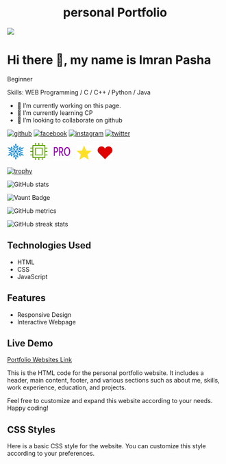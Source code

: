<h1 align = center> personal Portfolio </h1>

![](https://scontent.fcgp27-1.fna.fbcdn.net/v/t39.30808-6/457802278_1048197663520615_257112649874530124_n.jpg?stp=cp6_dst-jpg_p526x296&_nc_cat=106&ccb=1-7&_nc_sid=a5f93a&_nc_ohc=LeJ4oLrx8NIQ7kNvgFgL5yb&_nc_ht=scontent.fcgp27-1.fna&oh=00_AYBu21i4osQIrlTt0nnXZA1_dFPD5THSFLH3kFxrMcqDqQ&oe=66F883E6)

# Hi there 👋, my name is Imran Pasha


Beginner

Skills: WEB Programming / C / C++ / Python / Java 

- 🔭 I’m currently working on this page. 
- 🌱 I’m currently learning CP
- 👯 I’m looking to collaborate on github 


[<img src='https://cdn.jsdelivr.net/npm/simple-icons@3.0.1/icons/github.svg' alt='github' height='40'>](https://github.comimranpasha247)  [<img src='https://cdn.jsdelivr.net/npm/simple-icons@3.0.1/icons/facebook.svg' alt='facebook' height='40'>](https://www.facebook.com/Moinu)  [<img src='https://cdn.jsdelivr.net/npm/simple-icons@3.0.1/icons/instagram.svg' alt='instagram' height='40'>](https://www.instagram.com/moinu_28/)  [<img src='https://cdn.jsdelivr.net/npm/simple-icons@3.0.1/icons/twitter.svg' alt='twitter' height='40'>](https://twitter.com/Mustofa)  

<a href='https://archiveprogram.github.com/'><img src='https://raw.githubusercontent.com/acervenky/animated-github-badges/master/assets/acbadge.gif' width='40' height='40'></a> <a href='https://docs.github.com/en/developers'><img src='https://raw.githubusercontent.com/acervenky/animated-github-badges/master/assets/devbadge.gif' width='40' height='40'></a> <a href='https://github.com/pricing'><img src='https://raw.githubusercontent.com/acervenky/animated-github-badges/master/assets/pro.gif' width='40' height='40'></a> <a href='https://stars.github.com/'><img src='https://raw.githubusercontent.com/acervenky/animated-github-badges/master/assets/starbadge.gif' width='35' height='35'></a> <a href='https://docs.github.com/en/github/supporting-the-open-source-community-with-github-sponsors'><img src='https://raw.githubusercontent.com/acervenky/animated-github-badges/master/assets/sponsorbadge.gif' width='35' height='35'></a> 

[![trophy](https://github-profile-trophy.vercel.app/?username=imranpasha247)](https://github.com/ryo-ma/github-profile-trophy)

![GitHub stats](https://github-readme-stats.vercel.app/api?username=imranpasha247&show_icons=true)  

![Vaunt Badge](https://api.vaunt.dev/v1/github/entities/imranpasha247/contributions?format=svg&private=false)  

![GitHub metrics](https://metrics.lecoq.io/imranpasha247)  

![GitHub streak stats](https://streak-stats.demolab.com/?user=imranpasha247)
<h2>Technologies Used</h2>
<ul>
  <li>HTML</li>
  <li>CSS</li>
  <li>JavaScript</li>
</ul>

<h2>Features</h2>
<ul>
  <li>Responsive Design</li>
  <li>Interactive Webpage</li>
</ul>

<h2>Live Demo</h2>

<a href="https://imranpasha247.github.io/Portfolio/Main/portfolio/Main/">Portfolio Websites Link</a>

<p>This is the HTML code for the personal portfolio website. It includes a header, main content, footer, and various sections such as about me, skills, work experience, education, and projects. </p>

 <p>Feel free to customize and expand this website according to your needs. Happy coding!</p>

<h2>CSS Styles</h2>

<p>Here is a basic CSS style for the website. You can customize this style according to your preferences. </p>
